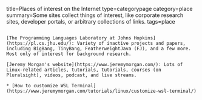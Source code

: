 title=Places of interest on the Internet
type=categorypage
category=place
summary=Some sites collect things of interest, like corporate research sites, developer portals, or arbitrary collections of links.
tags=place
~~~~~~

[The Programming Languages Laboratory at Johns Hopkins](https://pl.cs.jhu.edu/): Variety of inactive projects and papers, including BigBang, TinyBang, FeatherweightJava (FJ), and a few more. Most only of interest for background research.

[Jeremy Morgan's website](https://www.jeremymorgan.com/): Lots of Linux-related articles, tutorials, tutorials, courses (on Pluralsight), videos, podcast, and live streams.

* [How to customize WSL Terminal](https://www.jeremymorgan.com/tutorials/linux/customize-wsl-terminal/)

